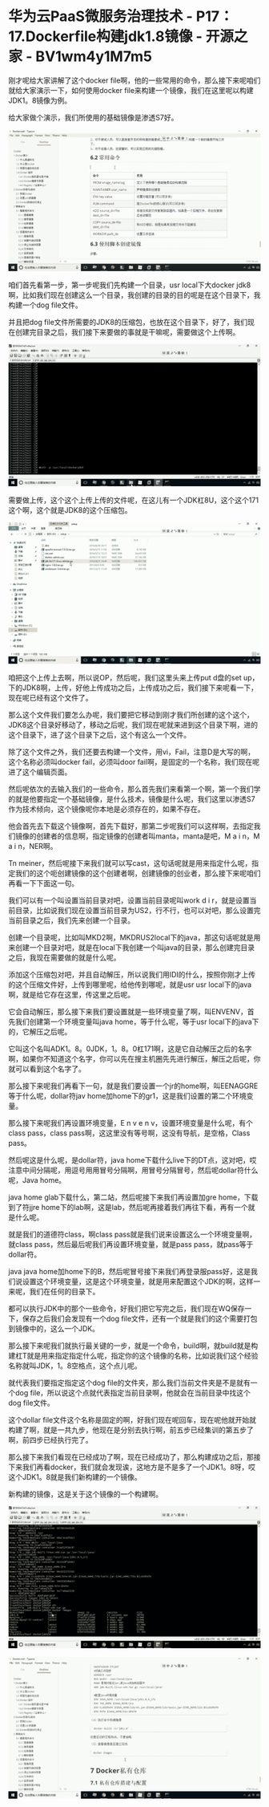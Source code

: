 # 华为云PaaS微服务治理技术 - P17：17.Dockerfile构建jdk1.8镜像 - 开源之家 - BV1wm4y1M7m5

刚才呢给大家讲解了这个docker file啊，他的一些常用的命令，那么接下来呢咱们就给大家演示一下，如何使用docker file来构建一个镜像，我们在这里呢以构建JDK1。8镜像为例。

给大家做个演示，我们所使用的基础镜像是渗透S7好。

![](img/89709d69007dff961fb6161aec841a45_1.png)

咱们首先看第一步，第一步呢我们先构建一个目录，usr local下大docker jdk8啊，比如我们现在创建这么一个目录，我创建的目录的目的呢是在这个目录下，我构建一个dog file文件。

并且把dog file文件所需要的JDK8的压缩包，也放在这个目录下，好了，我们现在创建完目录之后，我们接下来要做的事就是干嘛呢，需要做这个上传啊。



![](img/89709d69007dff961fb6161aec841a45_3.png)

需要做上传，这个这个上传上传的文件呢，在这儿有一个JDK杠8U，这个这个171这个啊，这个就是JDK8的这个压缩包。



![](img/89709d69007dff961fb6161aec841a45_5.png)

咱把这个上传上去啊，所以说OP，然后呢，我们这里头来上传put d盘的set up，下的JDK8啊，上传，好他上传成功之后，上传成功之后，我们接下来呢看一下，现在呢已经有这个文件了。

那么这个文件我们要怎么办呢，我们要把它移动到刚才我们所创建的这个这个，JDK8这个目录好移动了，移动之后呢，我们现在呢就来进到这个目录下啊，进的这个目录下，进了这个目录下之后，这个有这么一个文件。

除了这个文件之外，我们还要去构建一个文件，用vi，Fail，注意D是大写的啊，这个名称必须叫docker fail，必须叫door fail啊，是固定的一个名称，我们现在呢进了这个编辑页面。

然后呢依次的去输入我们的一些命令，那么首先我们来看第一个啊，第一个我们学的就是他要指定一个基础镜像，是什么技术，镜像是什么呢，我们这里以渗透S7作为技术倾向，这个镜像呢你本地是必须存在的，如果不存在。

他会首先去下载这个镜像啊，首先下载好，那第二步呢我们可以这样啊，去指定我们镜像的创建者的信息啊，指定镜像的创建者叫manta，manta是吧，M a i n，M a i n，NER啊。

Tn meiner，然后呢接下来我们就可以写cast，这句话呢就是用来指定什么呢，指定我们的这个呃创建镜像的这个创建者啊，创建镜像的创业者，那么接下来呢咱们再看一下下面这一句。

我们可以有一个叫设置当前目录对吧，设置当前目录呢叫work d i r，就是设置当前目录，比如说我们现在设置当前目录为US2，行不行，也可以对吧，那么设置完当前目录之后，我们先来创建一个目录。

创建一个目录呢，比如叫MKD2啊，MKDRUS2local下的java，那这句话呢就是用来创建一个目录对吧，就是在local下我创建一个叫java的目录，那么创建完目录之后，我现在需要做的就是什么呢。

添加这个压缩包对吧，并且自动解压，所以说我们用IDI的什么，按照你刚才上传的这个压缩文件好，上传到哪里呢，给他传到哪呢，就是usr usr local下的java啊，就是给它存在这里，传这里之后呢。

它会自动解压，那么接下来我们要设置就是一些环境变量了啊，叫ENVENV，首先我们创建第一个环境变量叫java home，等于什么呢，等于usr local下的java下的，它解压之后呢。

它叫这个名叫ADK1。8。0JDK，1。8。0杠171啊，这是它自动解压之后的名字啊，如果你不知道这个名字，你可以先在搜主机圈先先进行解压，解压之后呢，你就可以看到这个名字了。

那么接下来呢我们再看下一句，就是我们要设置一个jr的home啊，叫EENAGGRE等于什么呢，dollar符jav home加home下的gr1，这是我们设置的第二个环境变量。

那么接下来呢我们再设置环境变量，E n v e n v，设置环境变量是什么呢，有个class pass，class pass啊，这这里没有等号啊，这没有导航，是空格，Class pass。

然后呢这是什么呢，是dollar符，java home下载什么live下的DT点，这对吧，哎注意中间分隔呢，用逗号用用冒号分隔啊，用冒号分隔冒号，然后呢dollar符什么呢，Java home。

java home glab下载什么，第二站，然后呢接下来我们再设置加gre home，下载到了符jjre home下的lab啊，这是lab，然后呢再接着我们再往下看，再有一个就是什么呢。

就是我们的道德符class，啊class pass就是我们说来设置这么一个环境变量啊，就class pass，然后最后呢我们再设置环境变量，就是pass pass，就pass等于dollar符。

java java home加home下的B，然后呢冒号接下来我们再登录服pass好，这是我们说设置这个环境变量，这是这个环境变量，就是用来配置这个JDK的啊，这样一来呢，我们在任何的目录下。

都可以执行JDK中的那个一些命令，好我们把它写完之后，我们现在WQ保存一下，保存之后我们会发现有一个dog file文件，还有一个就是我们的这个需要打包到镜像中的，这么一个JDK。

那么接下来呢我们就执行最关键的一步，就是一个命令，build啊，就build就是构建杠T就是用来指定指定什么呢，指定你的这个镜像的名称，比如说我们这个经验名称就叫JDK，1。8空格点，这个点儿呢。

就代表我们要指定指定这个dog file的文件夹，那么我们当前文件夹是不是就有一个dog file，所以说这个点就代表指定当前目录啊，他就会在当前目录中找这个dog file文件。

这个dollar file文件这个名称是固定的啊，好我们现在呢回车，现在呢他就开始就构建了啊，就是一共九步，他现在是分别去执行啊，前五步已经集训的第五步了啊，前四步已经执行完了。

那么接下来我们看现在已经成功了啊，现在已经成功了，那么构建成功之后，那接下来我们再看docker，我们就会发现诶，这地方是不是多了一个JDK1。8呀，哎这个JDK1。8就是我们新构建的一个镜像。

新构建的镜像，这是关于这个镜像的一个构建啊。

![](img/89709d69007dff961fb6161aec841a45_7.png)

![](img/89709d69007dff961fb6161aec841a45_8.png)